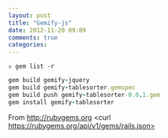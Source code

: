 ```yaml
---
layout: post
title: "Gemify-js"
date: 2012-11-20 09:09
comments: true
categories: 
---
```


`♕ gem list -r`

```ruby
gem build gemify-jquery
gem build gemify-tablesorter.gemspec
gem build push gemify-tablesorter-0.0.1.gem
gem install gemify-tablesorter
```


From <http://rubygems.org>
<curl https://rubygems.org/api/v1/gems/rails.json>